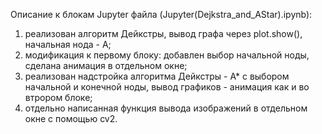 Описание к блокам Jupyter файла (Jupyter(Dejkstra_and_AStar).ipynb):
  1. реализован алгоритм Дейкстры, вывод графа через plot.show(), начальная нода - А;
  2. модификация к первому блоку: добавлен выбор начальной ноды, сделана анимация в отдельном окне;
  3. реализован надстройка алгоритма Дейкстры - А* с выбором начальной и конечной ноды, вывод графиков - анимация как и во втрором блоке;
  4. отдельно написанная функция вывода изображений в отдельном окне с помощью cv2.
